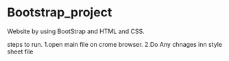 # Bootstrap_project
Website by using BootStrap and HTML and CSS.


steps to run.
1.open main file on crome browser.
2.Do Any chnages inn style sheet file 
